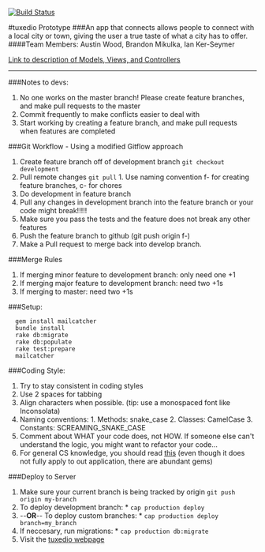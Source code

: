 [![Build Status](https://travis-ci.org/tuxedio/tuxedio-proto.svg?branch=development)](https://travis-ci.org/tuxedio/tuxedio-proto)

#tuxedio Prototype
###An app that connects allows people to connect with a local city or town, giving the user a true taste of what a city has to offer.
####Team Members: Austin Wood, Brandon Mikulka, Ian Ker-Seymer

[Link to description of Models, Views, and Controllers](https://github.com/tuxedio/tuxedio-proto/blob/development/MODEL_README.md)

***

###Notes to devs:
  1. No one works on the master branch! Please create feature branches, and make pull requests to the master
  2. Commit frequently to make conflicts easier to deal with
  3. Start working by creating a feature branch, and make pull requests when features are completed


###Git Workflow - Using a modified Gitflow approach
  1. Create feature branch off of development branch ```git checkout development```
  2. Pull remote changes ```git pull```
    1. Use naming convention f-<featurename> for creating feature branches, c-<name> for chores
  3. Do development in feature branch
  4. Pull any changes in development branch into the feature branch or your code might break!!!!!
  5. Make sure you pass the tests and the feature does not break any other features
  6. Push the feature branch to github (git push origin f-<featurename>)
  7. Make a Pull request to merge back into develop branch.


###Merge Rules
  1. If merging minor feature to development branch: only need one +1
  2. If merging major feature to development branch: need two +1s
  3. If merging to master: need two +1s


###Setup:
```
  gem install mailcatcher
  bundle install
  rake db:migrate
  rake db:populate
  rake test:prepare
  mailcatcher
```


###Coding Style:
  1. Try to stay consistent in coding styles
  2. Use 2 spaces for tabbing
  3. Align characters when possible. (tip: use a monospaced font like Inconsolata)
  4. Naming conventions:
    1. Methods:   snake_case
    2. Classes:   CamelCase
    3. Constants: SCREAMING_SNAKE_CASE
  5. Comment about WHAT your code does, not HOW. If someone else can't understand the logic, you might want to refactor your code...
  6. For general CS knowledge, you should read [this](https://www.kernel.org/doc/Documentation/CodingStyle) (even though it does not fully apply to out application, there are abundant gems)


  ###Deploy to Server
  1. Make sure your current branch is being tracked by origin
    ```git push origin my-branch```
  2. To deploy development branch:
    * ```cap production deploy```
  3. --**OR**-- To deploy custom branches:
    *  ```cap production deploy branch=my_branch```
  4. If neccesary, run migrations:
    *  ```cap production db:migrate```
  5. Visit the [tuxedio webpage](http://107.170.226.89)
